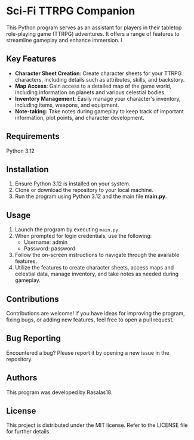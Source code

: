 # Sci-Fi TTRPG Companion

This Python program serves as an assistant for players in their tabletop role-playing game (TTRPG) adventures. It offers a range of features to streamline gameplay and enhance immersion.
l

## Key Features

- **Character Sheet Creation**: Create character sheets for your TTRPG characters, including details such as attributes, skills, and backstory.
- **Map Access**: Gain access to a detailed map of the game world, including information on planets and various celestial bodies.
- **Inventory Management**: Easily manage your character's inventory, including items, weapons, and equipment.
- **Note-taking**: Take notes during gameplay to keep track of important information, plot points, and character development.


## Requirements

Python 3.12


## Installation

1. Ensure Python 3.12 is installed on your system.
2. Clone or download the repository to your local machine.
3. Run the program using Python 3.12 and the main file **main.py**.


## Usage

1. Launch the program by executing `main.py`.
2. When prompted for login credentials, use the following:
   - Username: admin
   - Password: password
3. Follow the on-screen instructions to navigate through the available features.
4. Utilize the features to create character sheets, access maps and celestial data, manage inventory, and take notes as needed during gameplay.


## Contributions

Contributions are welcome! If you have ideas for improving the program, fixing bugs, or adding new features, feel free to open a pull request.


## Bug Reporting

Encountered a bug? Please report it by opening a new issue in the repository.


## Authors

This program was developed by Rasalas18.


## License

This project is distributed under the MIT license. Refer to the LICENSE file for further details.